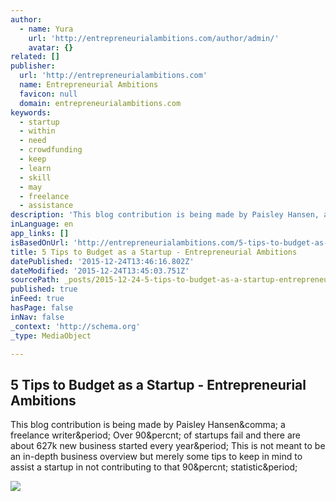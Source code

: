 ```yaml
---
author:
  - name: Yura
    url: 'http://entrepreneurialambitions.com/author/admin/'
    avatar: {}
related: []
publisher:
  url: 'http://entrepreneurialambitions.com'
  name: Entrepreneurial Ambitions
  favicon: null
  domain: entrepreneurialambitions.com
keywords:
  - startup
  - within
  - need
  - crowdfunding
  - keep
  - learn
  - skill
  - may
  - freelance
  - assistance
description: 'This blog contribution is being made by Paisley Hansen, a freelance writer. Over 90% of startups fail and there are about 627k new business started every year. This is not meant to be an in-depth business overview but merely some tips to keep in mind to assist a startup in not contributing to that 90% statistic.'
inLanguage: en
app_links: []
isBasedOnUrl: 'http://entrepreneurialambitions.com/5-tips-to-budget-as-a-startup/'
title: 5 Tips to Budget as a Startup - Entrepreneurial Ambitions
datePublished: '2015-12-24T13:46:16.802Z'
dateModified: '2015-12-24T13:45:03.751Z'
sourcePath: _posts/2015-12-24-5-tips-to-budget-as-a-startup-entrepreneurial-ambitions.md
published: true
inFeed: true
hasPage: false
inNav: false
_context: 'http://schema.org'
_type: MediaObject

---
```

<article style=""><h1>5 Tips to Budget as a Startup - Entrepreneurial Ambitions</h1><p>This blog contribution is being made by Paisley Hansen&amp;comma; a freelance writer&amp;period; Over 90&amp;percnt; of startups fail and there are about 627k new business started every year&amp;period; This is not meant to be an in-depth business overview but merely some tips to keep in mind to assist a startup in not contributing to that 90&amp;percnt; statistic&amp;period;</p><img src="http://entrepreneurialambitions.com/wp-content/uploads/2015/12/a9fe3ce3-5b40-41ab-ad56-82add12268cb.jpg" /></article>